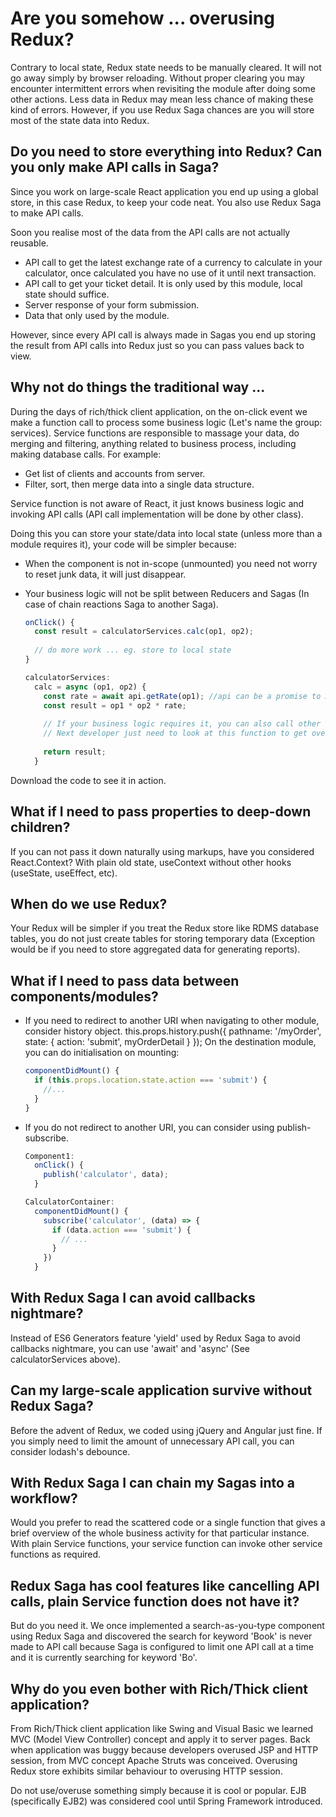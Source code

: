 # Are you somehow ... overusing Redux?
Contrary to local state, Redux state needs to be manually cleared. It will not go away simply by browser reloading.
Without proper clearing you may encounter intermittent errors when revisiting the module after doing some other actions.
Less data in Redux may mean less chance of making these kind of errors.
However, if you use Redux Saga chances are you will store most of the state data into Redux.


## Do you need to store everything into Redux? Can you only make API calls in Saga?
Since you work on large-scale React application you end up using a global store, in this case Redux, to keep your code neat.
You also use Redux Saga to make API calls.

Soon you realise most of the data from the API calls are not actually reusable.
* API call to get the latest exchange rate of a currency to calculate in your calculator, once calculated you have no use of it until next transaction.
* API call to get your ticket detail. It is only used by this module, local state should suffice.
* Server response of your form submission.
* Data that only used by the module.
 
However, since every API call is always made in Sagas you end up storing the result from API calls into Redux just so you can pass values back to view.


## Why not do things the traditional way ...
During the days of rich/thick client application, on the on-click event we make a function call to process some business logic (Let's name the group: services). Service functions are responsible to massage your data, do merging and filtering, anything related to business process, including making database calls.
For example:
* Get list of clients and accounts from server.
* Filter, sort, then merge data into a single data structure.

Service function is not aware of React, it just knows business logic and invoking API calls (API call implementation will be done by other class).

Doing this you can store your state/data into local state (unless more than a module requires it), your code will be simpler because:
* When the component is not in-scope (unmounted) you need not worry to reset junk data, it will just disappear.
* Your business logic will not be split between Reducers and Sagas (In case of chain reactions Saga to another Saga).

	```javascript
	onClick() {
	  const result = calculatorServices.calc(op1, op2);
	  
	  // do more work ... eg. store to local state
	}

	calculatorServices:
	  calc = async (op1, op2) {
	    const rate = await api.getRate(op1); //api can be a promise to Ajax call/s
	    const result = op1 * op2 * rate;
	    
	    // If your business logic requires it, you can also call other service functions, eg. to get discount.
	    // Next developer just need to look at this function to get overall picture of business process
	    
	    return result;
	  }

Download the code to see it in action.


## What if I need to pass properties to deep-down children?
If you can not pass it down naturally using markups, have you considered React.Context?
With plain old state, useContext without other hooks (useState, useEffect, etc).


## When do we use Redux?
Your Redux will be simpler if you treat the Redux store like RDMS database tables, you do not just create tables for storing temporary data (Exception would be if you need to store aggregated data for generating reports).


## What if I need to pass data between components/modules?
* If you need to redirect to another URI when navigating to other module, consider history object. 
  this.props.history.push({ pathname: '/myOrder', state: { action: 'submit', myOrderDetail } });
  On the destination module, you can do initialisation on mounting:
  
  	```javascript
  	componentDidMount() {
  	  if (this.props.location.state.action === 'submit') {
  	    //...
  	  }
  	}
  	
* If you do not redirect to another URI, you can consider using publish-subscribe.

  ```javascript
  Component1:
    onClick() {
      publish('calculator', data);
    }
  
  CalculatorContainer:
    componentDidMount() {
      subscribe('calculator', (data) => {
        if (data.action === 'submit') {
          // ...
        }
      })
    }
  
## With Redux Saga I can avoid callbacks nightmare?
Instead of ES6 Generators feature 'yield' used by Redux Saga to avoid callbacks nightmare, you can use 'await' and 'async' (See calculatorServices above).  


## Can my large-scale application survive without Redux Saga?
Before the advent of Redux, we coded using jQuery and Angular just fine.
If you simply need to limit the amount of unnecessary API call, you can consider lodash's debounce. 


## With Redux Saga I can chain my Sagas into a workflow?
Would you prefer to read the scattered code or a single function that gives a brief overview of the whole business activity for that particular instance.
With plain Service functions, your service function can invoke other service functions as required.


## Redux Saga has cool features like cancelling API calls, plain Service function does not have it?
But do you need it. We once implemented a search-as-you-type component using Redux Saga and discovered the search for keyword 'Book' is never made to API call because Saga is configured to limit one API call at a time and it is currently searching for keyword 'Bo'.  


## Why do you even bother with Rich/Thick client application?
From Rich/Thick client application like Swing and Visual Basic we learned MVC (Model View Controller) concept and apply it to server pages.
Back when application was buggy because developers overused JSP and HTTP session, from MVC concept Apache Struts was conceived.
Overusing Redux store exhibits similar behaviour to overusing HTTP session.

Do not use/overuse something simply because it is cool or popular.
EJB (specifically EJB2) was considered cool until Spring Framework introduced.
